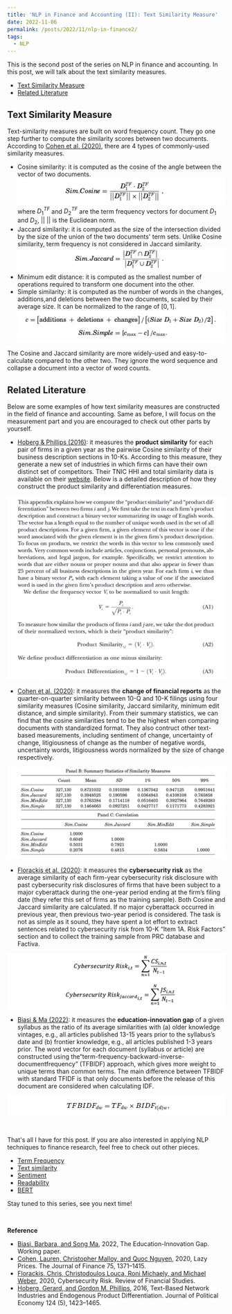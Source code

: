 ```yaml
---
title: 'NLP in Finance and Accounting (II): Text Similarity Measure'
date: 2022-11-06
permalink: /posts/2022/11/nlp-in-finance2/
tags:
  - NLP
---
```


This is the second post of the series on NLP in finance and accounting. In this post, we will talk about the text similarity measures.
- [Text Similarity Measure](#text-similarity-measure)
- [Related Literature](#related-literature)


## Text Similarity Measure
Text-similarity measures are built on word frequency count. They go one step further to compute the similarity scores between two documents. According to [Cohen et al. (2020)](https://onlinelibrary.wiley.com/doi/abs/10.1111/jofi.12885), there are 4 types of commonly-used similarity measures.
- Cosine similarity: it is computed as the cosine of the angle between the vector of two documents.
![cos-sim](/images/blog/2022-10-23-nlp-finance/cos-sim.png)
where $D_{1}^{TF}$ and $D_{2}^{TF}$ are the term frequency vectors for document $D_{1}$ and $D_{2}$, $||\ ||$ is the Euclidean norm.
- Jaccard similarity: it is computed as the size of the intersection divided by the size of the union of the two documents' term sets. Unlike Cosine similarity, term frequency is not considered in Jaccard similarity.
![jac-sim](/images/blog/2022-10-23-nlp-finance/jac-sim.png)
- Minimum edit distance: it is computed as the smallest number of operations required to transform one document into the other.
- Simple similarity: it is computed as the number of words in the changes, additions,and deletions between the two documents, scaled by their average size. It can be normalized to the range of $[0,1]$.
![simple-sim](/images/blog/2022-10-23-nlp-finance/simple-sim.png)

The Cosine and Jaccard similarity are more widely-used and easy-to-calculate compared to the other two. They ignore the word sequence and collapse a document into a vector of word counts.

## Related Literature
Below are some examples of how text similarity measures are constructed in the field of finance and accounting. Same as before, I will focus on the measurement part and you are encouraged to check out other parts by yourself.
- [Hoberg & Phillips (2016)](https://www.journals.uchicago.edu/doi/abs/10.1086/688176?journalCode=jpe): it measures the **product similarity** for each pair of firms in a given year as the pairwise Cosine similarity of their business description sections in 10-Ks. According to this measure, they generate a new set of industries in which firms can have their own distinct set of competitors. Their TNIC HHI and total similarity data is available on their [website](https://hobergphillips.tuck.dartmouth.edu/industryconcen.htm). Below is a detailed description of how they construct the product similarity and differentiation measures.

![product-sim](/images/blog/2022-10-23-nlp-finance/product-sim.png)

- [Cohen et al. (2020)](https://onlinelibrary.wiley.com/doi/abs/10.1111/jofi.12885): it measures the **change of financial reports** as the quarter-on-quarter similarity between 10-Q and 10-K filings using four similarity measures (Cosine similarity, Jaccard similarity, minimum edit distance, and simple similarity). From their summary statistics, we can find that the cosine similarities tend to be the highest when comparing documents with standardized format. They also contruct other text-based measurements, including sentiment of change, uncertainty of change, litigiousness of change as the number of negative words, uncertainty words, litigiousness words normalized by the size of change respectively.

![lazy-prices](/images/blog/2022-10-23-nlp-finance/lazy-prices.png)

- [Florackis et al. (2020)](https://papers.ssrn.com/sol3/papers.cfm?abstract_id=3725130): it measures the **cybersecurity risk** as the average similarity of each firm-year cybersecurity risk disclosure with past cybersecurity risk disclosures of firms that have been subject to a major cyberattack during the one-year period ending at the firm’s filing date (they refer this set of firms as the training sample). Both Cosine and Jaccard similarity are calculated. If no major cyberattack occurred in previous year, then previous two-year period is considered. The task is not as simple as it sound, they have spent a lot effort to extract sentences related to cybersecurity risk from 10-K “Item 1A. Risk Factors” section and to collect the training sample from PRC database and Factiva.

![cybersecurity](/images/blog/2022-10-23-nlp-finance/cybersecurity.png)

- [Biasi & Ma (2022)](https://papers.ssrn.com/sol3/papers.cfm?abstract_id=4072258): it measures the **education-innovation gap** of a given syllabus as the ratio of its average similarities with (a) older knowledge vintages, e.g., all articles published 13-15 years prior to the syllabus’s date and (b) frontier knowledge, e.g., all articles published 1-3 years prior. The word vector for each document (syllabus or article) are constructed using the“term-frequency-backward-inverse-documentfrequency” (TFBIDF) approach, which gives more weight to unique terms than common terms. The main difference between TFBIDF with standard TFIDF is that only documents before the release of this document are considered when calculating IDF.

![tfbidf](/images/blog/2022-10-23-nlp-finance/tfbidf.png)

<br>

That's all I have for this post. If you are also interested in applying NLP techniques to finance research, feel free to check out other pieces.
- [Term Frequency](/posts/2022/10/nlp-in-finance1/)
- [Text similarity](/posts/2022/11/nlp-in-finance2/)
- [Sentiment](/posts/2022/11/nlp-in-finance3/)
- [Readability](/posts/2022/11/nlp-in-finance3/)
- [BERT](/posts/2022/11/nlp-in-finance4/)

Stay tuned to this series, see you next time!

<br>

**Reference**
- [Biasi, Barbara, and Song Ma](https://papers.ssrn.com/sol3/papers.cfm?abstract_id=4072258), 2022, The Education-Innovation Gap. Working paper.
- [Cohen, Lauren, Christopher Malloy, and Quoc Nguyen](https://onlinelibrary.wiley.com/doi/abs/10.1111/jofi.12885), 2020, Lazy Prices. The Journal of Finance 75, 1371–1415.
- [Florackis, Chris, Christodoulos Louca, Roni Michaely, and Michael Weber](https://papers.ssrn.com/sol3/papers.cfm?abstract_id=3725130), 2020, Cybersecurity Risk. Review of Financial Studies.
- [Hoberg, Gerard, and Gordon M. Phillips](https://www.journals.uchicago.edu/doi/abs/10.1086/688176?journalCode=jpe), 2016, Text-Based Network Industries and Endogenous Product Differentiation. Journal of Political Economy 124 (5), 1423–1465.